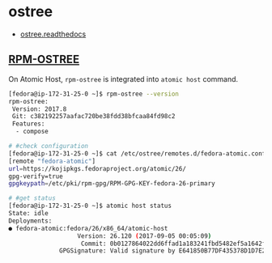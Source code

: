 # ostree

* [ostree.readthedocs](https://ostree.readthedocs.io/en/latest/manual/introduction/)



## [RPM-OSTREE](http://www.projectatomic.io/docs/os-updates/)

On Atomic Host, <code>rpm-ostree</code> is integrated into <code>atomic host</code> command.

```sh
[fedora@ip-172-31-25-0 ~]$ rpm-ostree --version
rpm-ostree:
 Version: 2017.8
 Git: c382192257aafac720be38fdd38bfcaa84fd98c2
 Features:
  - compose

# #check configuration
[fedora@ip-172-31-25-0 ~]$ cat /etc/ostree/remotes.d/fedora-atomic.conf 
[remote "fedora-atomic"]
url=https://kojipkgs.fedoraproject.org/atomic/26/
gpg-verify=true
gpgkeypath=/etc/pki/rpm-gpg/RPM-GPG-KEY-fedora-26-primary

# #get status
[fedora@ip-172-31-25-0 ~]$ atomic host status
State: idle
Deployments:
● fedora-atomic:fedora/26/x86_64/atomic-host
                   Version: 26.120 (2017-09-05 00:05:09)
                    Commit: 0b0127864022dd6ffad1a183241fbd5482ef5a1642ff3c8751c2e6cae6070b1a
              GPGSignature: Valid signature by E641850B77DF435378D1D7E2812A6B4B64DAB85D

```
